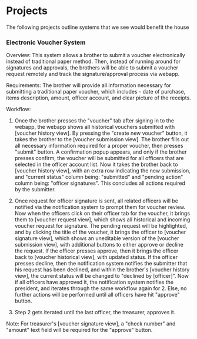# Projects
The following projects outline systems that we see would benefit the house

### Electronic Voucher System
Overview: This system allows a brother to submit a voucher electronically instead of traditional paper method. Then, instead of running around for signatures and approvals, the brothers will be able to submit a voucher request remotely and track the signature/approval process via webapp. 

Requirements: The brother will provide all information necessary for submitting a traditional paper voucher, which includes - date of purchase, items description, amount, officer account, and clear picture of the receipts. 

Workflow: 

1. Once the brother presses the "voucher" tab after signing in to the webapp, the webapp shows all historical vouchers submitted with [voucher history view]. By pressing the "create new voucher" button, it takes the brother to the [voucher submission view]. The brother fills out all necessary information required for a proper voucher, then presses "submit" button. A confirmation popup appears, and only if the brother presses confirm, the voucher will be submitted for all officers that are selected in the officer account list. Now it takes the brother back to [voucher history view], with an extra row indicating the new submission, and "current status" column being: "submitted" and "pending action" column being: "officer signatures". This concludes all actions required by the submitter. 

2. Once request for officer signature is sent, all related officers will be notified via the notification system to prompt them for voucher review. Now when the officers click on their officer tab for the voucher, it brings them to [voucher request view], which shows all historical and incoming voucher request for signature. The pending request will be highlighted, and by clicking the title of the voucher, it brings the officer to [voucher signature view], which shows an uneditable version of the [voucher submission view], with additional buttons to either approve or decline the request. If the officer presses approve, then it brings the officer back to [voucher historical view], with updated status. If the officer presses decline, then the notification system notifies the submitter that his request has been declined, and within the brother's [voucher history view], the current status will be changed to "declined by [officer]". Now if all officers have approved it, the notification system notifies the president, and iterates through the same workflow again for 2. Else, no further actions will be performed until all officers have hit "approve" button. 

3. Step 2 gets iterated until the last officer, the treasurer, approves it. 

Note: For treasurer's [voucher signature view], a "check number" and "amount" text field will be required for the "approve" button. 
